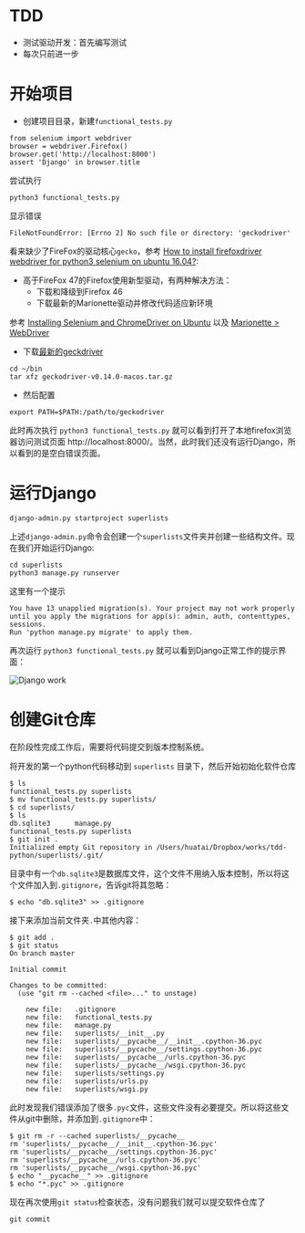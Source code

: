 # TDD

* 测试驱动开发：首先编写测试
* 每次只前进一步

# 开始项目

* 创建项目目录，新建`functional_tests.py`

```
from selenium import webdriver
browser = webdriver.Firefox()
browser.get('http://localhost:8000')
assert 'Django' in browser.title
```

尝试执行

```
python3 functional_tests.py
```

显示错误

```
FileNotFoundError: [Errno 2] No such file or directory: 'geckodriver'
```

看来缺少了FireFox的驱动核心`gecko`，参考 [How to install firefoxdriver webdriver for python3 selenium on ubuntu 16.04?](http://stackoverflow.com/questions/39179320/how-to-install-firefoxdriver-webdriver-for-python3-selenium-on-ubuntu-16-04):

* 高于FireFox 47的Firefox使用新型驱动，有两种解决方法：
  * 下载和降级到Firefox 46
  * 下载最新的Marionette驱动并修改代码适应新环境

参考 [Installing Selenium and ChromeDriver on Ubuntu](https://christopher.su/2015/selenium-chromedriver-ubuntu/#selenium-version) 以及 [Marionette > WebDriver](https://developer.mozilla.org/en-US/docs/Mozilla/QA/Marionette/WebDriver)

* 下载[最新的geckdriver](https://github.com/mozilla/geckodriver/releases)

```
cd ~/bin
tar xfz geckodriver-v0.14.0-macos.tar.gz
```

* 然后配置

```
export PATH=$PATH:/path/to/geckodriver
```

此时再次执行 `python3 functional_tests.py` 就可以看到打开了本地firefox浏览器访问测试页面 http://localhost:8000/。当然，此时我们还没有运行Django，所以看到的是空白错误页面。

# 运行Django

```
django-admin.py startproject superlists
```

上述`django-admin.py`命令会创建一个`superlists`文件夹并创建一些结构文件。现在我们开始运行Django:

```
cd superlists
python3 manage.py runserver
```

这里有一个提示

```
You have 13 unapplied migration(s). Your project may not work properly until you apply the migrations for app(s): admin, auth, contenttypes, sessions.
Run 'python manage.py migrate' to apply them.
```

再次运行 `python3 functional_tests.py` 就可以看到Django正常工作的提示界面：

![Django work](/ime/develop/python/django/django_work.png)

# 创建Git仓库

在阶段性完成工作后，需要将代码提交到版本控制系统。

将开发的第一个python代码移动到 `superlists` 目录下，然后开始初始化软件仓库

```
$ ls
functional_tests.py	superlists
$ mv functional_tests.py superlists/
$ cd superlists/
$ ls
db.sqlite3		manage.py
functional_tests.py	superlists
$ git init .
Initialized empty Git repository in /Users/huatai/Dropbox/works/tdd-python/superlists/.git/
```

目录中有一个`db.sqlite3`是数据库文件，这个文件不用纳入版本控制，所以将这个文件加入到`.gitignore`，告诉git将其忽略：

```
$ echo "db.sqlite3" >> .gitignore
```

接下来添加当前文件夹`.`中其他内容：

```
$ git add .
$ git status
On branch master

Initial commit

Changes to be committed:
  (use "git rm --cached <file>..." to unstage)

	new file:   .gitignore
	new file:   functional_tests.py
	new file:   manage.py
	new file:   superlists/__init__.py
	new file:   superlists/__pycache__/__init__.cpython-36.pyc
	new file:   superlists/__pycache__/settings.cpython-36.pyc
	new file:   superlists/__pycache__/urls.cpython-36.pyc
	new file:   superlists/__pycache__/wsgi.cpython-36.pyc
	new file:   superlists/settings.py
	new file:   superlists/urls.py
	new file:   superlists/wsgi.py
```

此时发现我们错误添加了很多`.pyc`文件，这些文件没有必要提交。所以将这些文件从git中删除，并添加到`.gitignore`中：

```
$ git rm -r --cached superlists/__pycache__
rm 'superlists/__pycache__/__init__.cpython-36.pyc'
rm 'superlists/__pycache__/settings.cpython-36.pyc'
rm 'superlists/__pycache__/urls.cpython-36.pyc'
rm 'superlists/__pycache__/wsgi.cpython-36.pyc'
$ echo "__pycache__" >> .gitignore
$ echo "*.pyc" >> .gitignore
```

现在再次使用`git status`检查状态，没有问题我们就可以提交软件仓库了

```
git commit
```